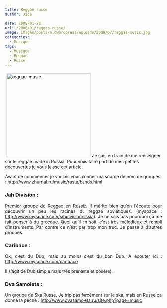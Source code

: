 ```yaml
---
title: Reggae russe
author: Jice

date: 2008-01-28
url: /2008/01/reggae-russe/
Image: images/posts/oldwordpress/uploads/2009/07/reggae-music.jpg
categories:
  - Musique
tags:
  - Musique
  - Reggae
  - Russe
---
```

<img class="alignleft size-full wp-image-690" style="margin: 5px;" title="reggae-music" src="/images/posts/oldwordpress/uploads/2009/07/reggae-music.jpg" alt="reggae-music" width="270" height="270">Je suis en train de me renseigner sur le reggae made in Russia. Pour vous faire part de mes petites découvertes je vous laisse cet article.

Avant de commencer je voulais vous donner ma source de nom de groupes : <a onclick="window.open(this.href);return false;" href="http://www.zhurnal.ru/music/rasta/bands.html">http://www.zhurnal.ru/music/rasta/bands.html</a>

### Jah Division :

<p align="justify">
  Premier groupe de Reggae en Russie. Il mérite bien qu&#8217;on l&#8217;écoute pour découvrir un peu les racines du reggae soviétiques. (myspace : <a title="Jah Division" href="http://www.myspace.com/jahdivisionrussia" target="_blank">http://www.myspace.com/jahdivisionrussia</a>). Je ne sais pas pourquoi ça me fait penser à du grecque. Quoi qu&#8217;il en soit, c&#8217;est très mélodieux et rempli d&#8217;instruments. Par contre ce n&#8217;est pas trop mon truc. Je passe à d&#8217;autres groupes.
</p>

<p align="justify">
  <h3>
    Caribace :
  </h3>

  <p align="justify">
    Ok, c&#8217;est du Dub, mais au moins c&#8217;est du bon Dub. A écouter ici : <a title="Caribace" href="http://www.myspace.com/caribace" target="_blank">http://www.myspace.com/caribace</a>
  </p>

  <p align="justify">
    Il s&#8217;agit de Dub simple mais très prenante et posé(e).
  </p>



### Dva Samoleta :

Un groupe de Ska Russe. Je trip pas forcément sur le ska, mais en Russe ça donne la pêche : <a title="Dva Smoleta" href="http://www.dvasamoleta.ru/site.php?page=music" target="_blank">http://www.dvasamoleta.ru/site.php?page=music</a>



